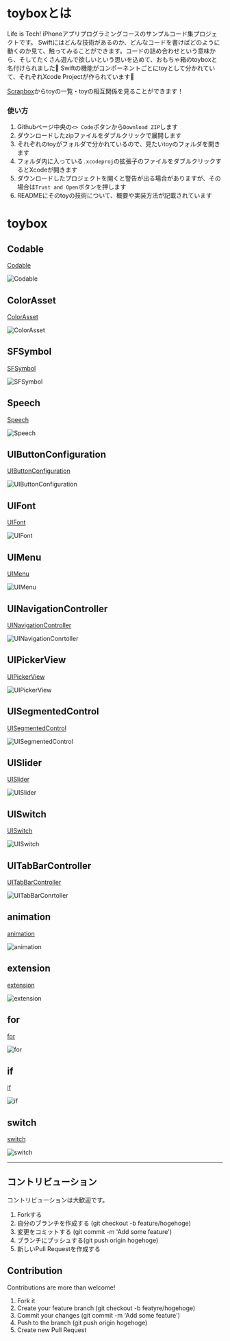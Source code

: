 # toyboxとは
Life is Tech! iPhoneアプリプログラミングコースのサンプルコード集プロジェクトです。
Swiftにはどんな技術があるのか、どんなコードを書けばどのように動くのか見て、触ってみることができます。コードの詰め合わせという意味から、そしてたくさん遊んで欲しいという思いを込めて、おもちゃ箱のtoyboxと名付けられました🎉
Swiftの機能がコンポーネントごとにtoyとして分かれていて、それぞれXcode Projectが作られています👀  

[Scrapbox](https://scrapbox.io/toybox-ios/)からtoyの一覧・toyの相互関係を見ることができます！

### 使い方
1. Githubページ中央の`<> Code`ボタンから`Download ZIP`します
2. ダウンロードしたzipファイルをダブルクリックで展開します
3. それぞれのtoyがフォルダで分かれているので、見たいtoyのフォルダを開きます
4. フォルダ内に入っている`.xcodeproj`の拡張子のファイルをダブルクリックするとXcodeが開きます
5. ダウンロードしたプロジェクトを開くと警告が出る場合がありますが、その場合は`Trust and Open`ボタンを押します
6. READMEにそのtoyの技術について、概要や実装方法が記載されています

# toybox

## Codable
[Codable](https://github.com/lifeistech/toybox/tree/main/Codable)

![Codable](Codable/Codable.gif)

## ColorAsset
[ColorAsset](https://github.com/lifeistech/toybox/tree/main/ColorAsset)

![ColorAsset](ColorAsset/ColorAsset.png)

## SFSymbol
[SFSymbol](https://github.com/lifeistech/toybox/tree/main/SFSymbol)

![SFSymbol](SFSymbol/SFSymbol.png)

## Speech
[Speech](https://github.com/lifeistech/toybox/tree/main/Speech)

![Speech](Speech/Speech.png)

## UIButtonConfiguration
[UIButtonConfiguration](https://github.com/lifeistech/toybox/tree/main/UIButtonConfiguration)

![UIButtonConfiguration](UIButtonConfiguration/UIButtonConfiguration.gif)

## UIFont
[UIFont](https://github.com/lifeistech/toybox/tree/main/UIFont)

![UIFont](UIFont/UIFont.png)

## UIMenu
[UIMenu](https://github.com/lifeistech/toybox/tree/main/UIMenu)

![UIMenu](UIMenu/UIMenu.gif)

## UINavigationController
[UINavigationController](https://github.com/lifeistech/toybox/tree/main/UINavigationConrtoller)

![UINavigationConrtoller](UINavigationController/UINavigationController.gif)

## UIPickerView
[UIPickerView](https://github.com/lifeistech/toybox/tree/main/UIPickerView)

![UIPickerView](UIPickerView/UIPickerView.gif)

## UISegmentedControl
[UISegmentedControl](https://github.com/lifeistech/toybox/tree/main/UISegmentedControl)

![UISegmentedControl](UISegmentedControl/UISegmentedControl.gif)

## UISlider
[UISlider](https://github.com/lifeistech/toybox/tree/main/UISlider)

![UISlider](UISlider/UISlider.gif)

## UISwitch
[UISwitch](https://github.com/lifeistech/toybox/tree/main/UISwitch)

![UISwitch](UISwitch/UISwitch.gif)

## UITabBarController
[UITabBarController](https://github.com/lifeistech/toybox/tree/main/UITabBarController)

![UITabBarConrtoller](UITabBarController/UITabBarController.gif)

## animation
[animation](https://github.com/lifeistech/toybox/tree/main/animation)

![animation](animation/animation.gif)

## extension
[extension](https://github.com/lifeistech/toybox/tree/main/extension)

![extension](extension/extension.gif)

## for
[for](https://github.com/lifeistech/toybox/tree/main/for)

![for](for/for.gif)

## if
[if](https://github.com/lifeistech/toybox/tree/main/if)

![if](if/if.gif)

## switch
[switch](https://github.com/lifeistech/toybox/tree/main/switch)

![switch](switch/switch.gif)

---------------------------------------

## コントリビューション
コントリビューションは大歓迎です。

1. Forkする
2. 自分のブランチを作成する (git checkout -b feature/hogehoge)
3. 変更をコミットする (git commit -m 'Add some feature')
4. ブランチにプッシュする(git push origin hogehoge)
5. 新しいPull Requestを作成する

## Contribution
Contributions are more than welcome!

1. Fork it
2. Create your feature branch (git checkout -b featyre/hogehoge)
3. Commit your changes (git commit -m 'Add some feature')
4. Push to the branch (git push origin hogehoge)
5. Create new Pull Request
